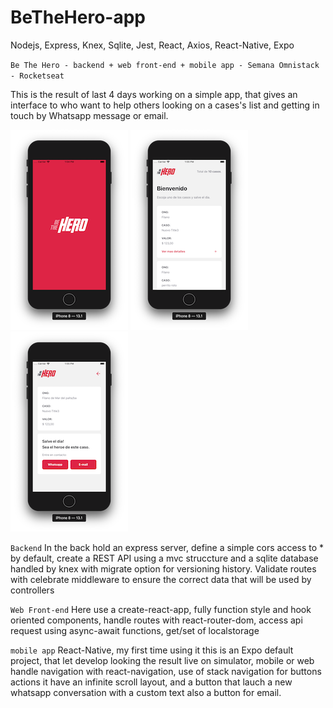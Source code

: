 # BeTheHero-app
Nodejs, Express, Knex, Sqlite, Jest, React, Axios, React-Native, Expo

`Be The Hero - backend + web front-end + mobile app - Semana Omnistack - Rocketseat`

This is the result of last 4 days working on a simple app, that gives an interface to who want to help others 
looking on a cases's list and getting in touch by Whatsapp message or email.


![splash](splash.png) ![list](flast-list.png) ![contact](contact-buttons.png)


`Backend`
In the back hold an express server, define a simple cors access to * by default,
create a REST API using a mvc struccture and a sqlite database handled by knex with migrate option for versioning history.
Validate routes with celebrate middleware to ensure the correct data that will be used by controllers

`Web Front-end`
Here use a create-react-app, fully function style and hook oriented components, 
handle routes with react-router-dom,
access api request using async-await functions,
get/set of localstorage

`mobile app`
React-Native, my first time using it
this is an Expo default project, that let develop looking the result live on simulator, mobile or web
handle navigation with react-navigation, use of stack navigation for buttons actions
it have an infinite scroll layout, and a button that lauch a new whatsapp conversation with a custom text
also a button for email.




